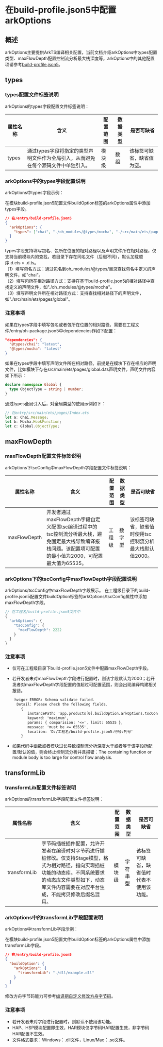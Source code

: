 # 在build-profile.json5中配置arkOptions

## 概述

arkOptions主要提供ArkTS编译相关配置，当前文档介绍arkOptions中types配置类型、maxFlowDepth配置控制流分析最大栈深度等，arkOptions中的其他配置项请参考[build-profile.json5](https://developer.huawei.com/consumer/cn/doc/harmonyos-guides/ide-hvigor-configuration-file-overview)。

## types

### types配置文件标签说明

  arkOptions的types字段配置文件标签说明：

| 属性名称 | 含义 | 配置范围 | 数据类型 | 是否可缺省 |
| -------- | -------- | -------- | -------- | -------- |
| types | 通过types字段将指定的类型声明文件作为全局引入，从而避免在每个源码文件中单独引入。 | 模块级 | 数组 | 该标签可缺省，缺省值为空。 |

### arkOptions中的types字段配置说明

arkOptions中types字段示例：

在模块build-profile.json5配置文件buildOption标签的arkOptions属性中添加types字段。
```json
// 在/entry/build-profile.json5
{
  "arkOptions": {
    "types": ["chai", "./oh_modules/@types/mocha", "./src/main/ets/pages/global"]
  }
}
```

types字段支持填写包名、包所在位置的相对路径以及声明文件所在相对路径，仅支持当前模块内的查找，若目录下存在同名文件（后缀不同），默认加载顺序.d.ets > .d.ts。<br />
（1）填写包名方式：通过包名到oh_modules/@types/目录查找包名中定义的声明文件，如"chai"。<br />
（2）填写包所在相对路径方式：支持在基于build-profile.json5的相对路径中查找定义的声明文件，如"./oh_modules/@types/mocha"。<br />
（3）填写声明文件所在相对路径方式：支持查找相对路径下的声明文件，如"./src/main/ets/pages/global"。

### 注意事项

如果在types字段中填写包名或者包所在位置的相对路径，需要在工程文件/entry/oh-package.json5中dependencies作如下配置：
```json
"dependencies": {
  "@types/chai": "latest",
  "@types/mocha": "latest"
}
```

如果在types字段中填写声明文件所在相对路径，前提是在模块下存在相应的声明文件，比如模块下存在src/main/ets/pages/global.d.ts声明文件，声明文件内容如下所示：
```typescript
declare namespace Global {
  type ObjectType = string | number;
}
```

通过types全局引入后，对全局类型的使用示例如下：
```typescript
// 在entry/src/main/ets/pages/Index.ets
let a: Chai.Message;
let b: Mocha.HookFunction;
let c: Global.ObjectType;
```

## maxFlowDepth

### maxFlowDepth配置文件标签说明

  arkOptions下tscConfig中maxFlowDepth字段配置文件标签说明：

| 属性名称 | 含义 | 配置范围 | 数据类型 | 是否可缺省 |
| -------- | -------- | -------- | -------- | -------- |
| maxFlowDepth | 开发者通过maxFlowDepth字段自定义配置tsc编译过程中的tsc控制流分析最大栈，避免固定最大栈导致编译报栈问题。该配置项可配置的最小值为2000，可配置最大值为65535。 | 工程级 | 数字型 | 该标签可缺省，缺省值时使用tsc控制流分析最大栈默认值2000。 |

### arkOptions下的tscConfig中maxFlowDepth字段配置说明

arkOptions/tscConfig中maxFlowDepth字段展示。
在工程级目录下的build-profile.json5配置文件buildOption标签的arkOptions/tscConfig属性中添加maxFlowDepth字段。

```typescript
// 在工程名/build-profile.json5文件中
{
  "arkOptions": {
    "tscConfig": {
      "maxFlowDepth": 2222
    }
  }
}
```

### 注意事项

- 仅可在工程级目录下build-profile.json5文件中配置maxFlowDepth字段。
- 若开发者未对maxFlowDepth字段进行配置时，则该字段默认为2000；若开发者对maxFlowDepth字段配置的值超过可配置范围，则会出现编译构建相关报错。

  ```txt
   hvigor ERROR: Schema validate failed.
    Detail: Please check the following fields.
      {
         instancePath: 'app.products[0].buildOption.arkOptions.tscConfig.maxFlowDepth',
         keyword: 'maximum',
         params: { comparision: '<=', limit: 65535 },
         message: 'must be <= 65535',
         location: 'D:/工程名/build-profile.json5:行号:列号'
      }
  ```

- 如果代码中函数或者模块过长导致控制流分析深度大于或者等于该字段所配置/默认的值，则会终止控制流分析并且报错：The containing function or module body is too large for control flow analysis.

## transformLib

### transformLib配置文件标签说明

arkOptions的transformLib字段配置文件标签说明：

| 属性名称 | 含义 | 配置范围 | 数据类型 | 是否可缺省 |
| -------- | -------- | -------- | -------- | -------- |
| transformLib | 字节码插桩插件配置，允许开发者在编译时对字节码进行插桩修改。仅支持Stage模型，格式为相对路径，指向实现插桩功能的动态库。不同系统要求的动态库文件类型如下，动态库文件内容需要在对应平台生成，不能拷贝修改后缀名混用。| 模块级 | 字符串型 | 该标签可缺省，缺省值时代表不使用该功能。 |

### arkOptions中的transformLib字段配置说明

arkOptions中transformLib字段示例：

在模块build-profile.json5配置文件buildOption标签的arkOptions属性中添加transformLib字段。
```json
// 在/entry/build-profile.json5
{
  "buildOption": {
    "arkOptions": {
      "transformLib": "./dll/example.dll"
    }
  }
}

```
修改方舟字节码能力可参考[编译期自定义修改方舟字节码](customize-bytecode-during-compilation.md)。

### 注意事项

- 若开发者未对字段进行配置时，则默认不使用该功能。
- HAP、HSP模块配置即生效，HAR模块仅字节码HAR配置生效，非字节码HAR配置不生效。
- 文件格式要求：Windows：.dll文件，Linux/Mac：.so文件。